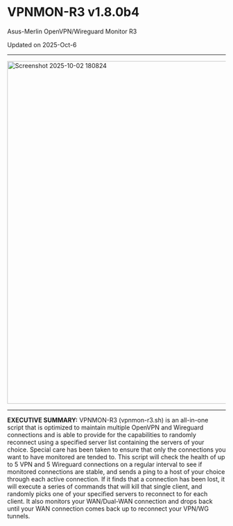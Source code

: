 # VPNMON-R3 v1.8.0b4
Asus-Merlin OpenVPN/Wireguard Monitor R3

Updated on 2025-Oct-6

---

<img width="1171" height="789" alt="Screenshot 2025-10-02 180824" src="https://github.com/user-attachments/assets/db651821-e02e-40bf-9e92-bce9e14202ec" />

---

**EXECUTIVE SUMMARY:** VPNMON-R3 (vpnmon-r3.sh) is an all-in-one script that is optimized to maintain multiple OpenVPN and Wireguard connections and is able to provide for the capabilities to randomly reconnect using a specified server list containing the servers of your choice. Special care has been taken to ensure that only the connections you want to have monitored are tended to. This script will check the health of up to 5 VPN and 5 Wireguard connections on a regular interval to see if monitored connections are stable, and sends a ping to a host of your choice through each active connection. If it finds that a connection has been lost, it will execute a series of commands that will kill that single client, and randomly picks one of your specified servers to reconnect to for each client. It also monitors your WAN/Dual-WAN connection and drops back until your WAN connection comes back up to reconnect your VPN/WG tunnels.
